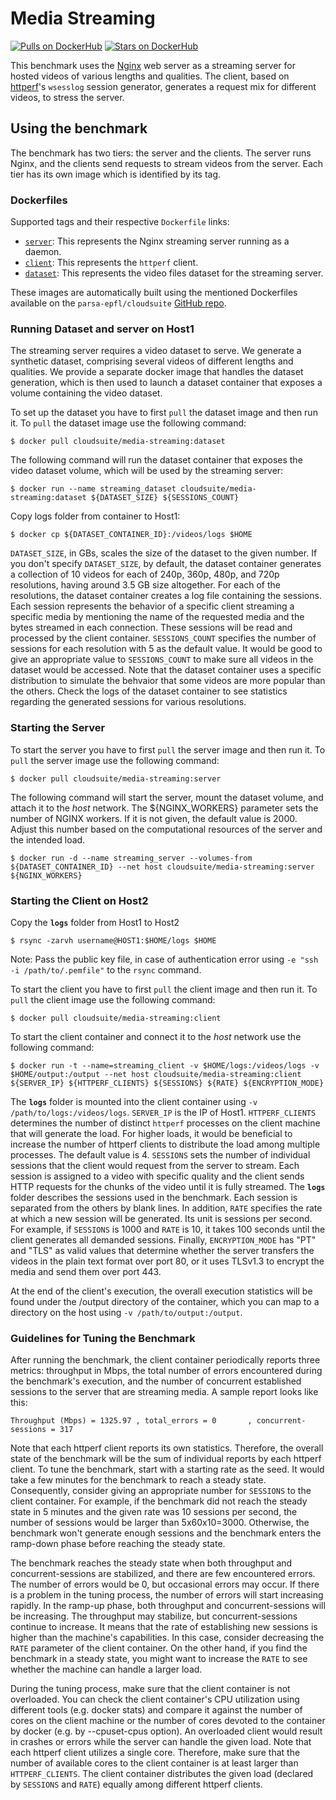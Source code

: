 # Media Streaming

[![Pulls on DockerHub][dhpulls]][dhrepo]
[![Stars on DockerHub][dhstars]][dhrepo]

This benchmark uses the [Nginx][nginx_repo] web server as a streaming server for hosted videos of various lengths and qualities. The client, based on [httperf][httperf_repo]'s `wsesslog` session generator, generates a request mix for different videos, to stress the server.

## Using the benchmark ##
The benchmark has two tiers: the server and the clients. The server runs Nginx, and the clients send requests to stream videos from the server. Each tier has its own image which is identified by its tag.

### Dockerfiles ###

Supported tags and their respective `Dockerfile` links:

 - [`server`][serverdocker]: This represents the Nginx streaming server running as a daemon.
 - [`client`][clientdocker]: This represents the `httperf` client.
 - [`dataset`][datasetdocker]: This represents the video files dataset for the streaming server.

These images are automatically built using the mentioned Dockerfiles available on the `parsa-epfl/cloudsuite` [GitHub repo][repo].

### Running Dataset and server on Host1

The streaming server requires a video dataset to serve. We generate a synthetic dataset, comprising several videos of different lengths and qualities. We provide a separate docker image that handles the dataset generation, which is then used to launch a dataset container that exposes a volume containing the video dataset.

To set up the dataset you have to first `pull` the dataset image and then run it. To `pull` the dataset image use the following command:

    $ docker pull cloudsuite/media-streaming:dataset

The following command will run the dataset container that exposes the video dataset volume, which will be used by the streaming server:

    $ docker run --name streaming_dataset cloudsuite/media-streaming:dataset ${DATASET_SIZE} ${SESSIONS_COUNT}

Copy logs folder from container to Host1:

    $ docker cp ${DATASET_CONTAINER_ID}:/videos/logs $HOME
    
`DATASET_SIZE`, in GBs, scales the size of the dataset to the given number. If you don't specify `DATASET_SIZE`, by default, the dataset container generates a collection of 10 videos for each of 240p, 360p, 480p, and 720p resolutions, having around 3.5 GB size altogether. For each of the resolutions, the dataset container creates a log file containing the sessions. Each session represents the behavior of a specific client streaming a specific media by mentioning the name of the requested media and the bytes streamed in each connection. These sessions will be read and processed by the client container. `SESSIONS_COUNT` specifies the number of sessions for each resolution with 5 as the default value. It would be good to give an appropriate value to `SESSIONS_COUNT` to make sure all videos in the dataset would be accessed. Note that the dataset container uses a specific distribution to simulate the behvaior that some videos are more popular than the others. Check the logs of the dataset container to see statistics regarding the generated sessions for various resolutions.

### Starting the Server ####
To start the server you have to first `pull` the server image and then run it. To `pull` the server image use the following command:

    $ docker pull cloudsuite/media-streaming:server

The following command will start the server, mount the dataset volume, and attach it to the *host* network. The ${NGINX_WORKERS} parameter sets the number of NGINX workers. If it is not given, the default value is 2000. Adjust this number based on the computational resources of the server and the intended load.  

    $ docker run -d --name streaming_server --volumes-from ${DATASET_CONTAINER_ID} --net host cloudsuite/media-streaming:server ${NGINX_WORKERS}


### Starting the Client on Host2 ###

Copy the **`logs`** folder from Host1 to Host2

    $ rsync -zarvh username@HOST1:$HOME/logs $HOME

Note: Pass the public key file, in case of authentication error using `-e "ssh -i /path/to/.pemfile"` to the `rsync` command.


To start the client you have to first `pull` the client image and then run it. To `pull` the client image use the following command:

    $ docker pull cloudsuite/media-streaming:client

To start the client container and connect it to the *host* network use the following command:

    $ docker run -t --name=streaming_client -v $HOME/logs:/videos/logs -v $HOME/output:/output --net host cloudsuite/media-streaming:client ${SERVER_IP} ${HTTPERF_CLIENTS} ${SESSIONS} ${RATE} ${ENCRYPTION_MODE}

The **`logs`** folder is mounted into the client container using `-v /path/to/logs:/videos/logs`. `SERVER_IP` is the IP of Host1. `HTTPERF_CLIENTS` determines the number of distinct `httperf` processes on the client machine that will generate the load. For higher loads, it would be beneficial to increase the number of httperf clients to distribute the load among multiple processes. The default value is 4. `SESSIONS` sets the number of individual sessions that the client would request from the server to stream. Each session is assigned to a video with specific quality and the client sends HTTP requests for the chunks of the video until it is fully streamed. The **`logs`** folder describes the sessions used in the benchmark. Each session is separated from the others by blank lines. In addition, `RATE` specifies the rate at which a new session will be generated. Its unit is sessions per second. For example, if `SESSIONS` is 1000 and `RATE` is 10, it takes 100 seconds until the client generates all demanded sessions. Finally, `ENCRYPTION_MODE` has "PT" and "TLS" as valid values that determine whether the server transfers the videos in the plain text format over port 80, or it uses TLSv1.3 to encrypt the media and send them over port 443. 

At the end of the client's execution, the overall execution statistics will be found under the /output directory of the container, which you can map to a directory on the host using `-v /path/to/output:/output`. 

### Guidelines for Tuning the Benchmark
After running the benchmark, the client container periodically reports three metrics: throughput in Mbps, the total number of errors encountered during the benchmark's execution, and the number of concurrent established sessions to the server that are streaming media. A sample report looks like this:
```
Throughput (Mbps) = 1325.97 , total_errors = 0       , concurrent-sessions = 317
```
Note that each httperf client reports its own statistics. Therefore, the overall state of the benchmark will be the sum of individual reports by each httperf client. To tune the benchmark, start with a starting rate as the seed. It would take a few minutes for the benchmark to reach a steady state. Consequently, consider giving an appropriate number for `SESSIONS` to the client container. For example, if the benchmark did not reach the steady state in 5 minutes and the given rate was 10 sessions per second, the number of sessions would be larger than 5x60x10=3000. Otherwise, the benchmark won't generate enough sessions and the benchmark enters the ramp-down phase before reaching the steady state.

The benchmark reaches the steady state when both throughput and concurrent-sessions are stabilized, and there are few encountered errors. The number of errors would be 0, but occasional errors may occur. If there is a problem in the tuning process, the number of errors will start increasing rapidly. In the ramp-up phase, both throughput and concurrent-sessions will be increasing. The throughput may stabilize, but concurrent-sessions continue to increase. It means that the rate of establishing new sessions is higher than the machine's capabilities. In this case, consider decreasing the `RATE` parameter of the client container. On the other hand, if you find the benchmark in a steady state, you might want to increase the `RATE` to see whether the machine can handle a larger load.

During the tuning process, make sure that the client container is not overloaded. You can check the client container's CPU utilization using different tools (e.g. docker stats) and compare it against the number of cores on the client machine or the number of cores devoted to the container by docker (e.g. by --cpuset-cpus option). An overloaded client would result in crashes or errors while the server can handle the given load. Note that each httperf client utilizes a single core. Therefore, make sure that the number of available cores to the client container is at least larger than `HTTPERF_CLIENTS`. The client container distributes the given load (declared by `SESSIONS` and `RATE`) equally among different httperf clients.

  [datasetdocker]: https://github.com/parsa-epfl/cloudsuite/blob/main/benchmarks/media-streaming/dataset/Dockerfile "Dataset Dockerfile"  

  [serverdocker]: https://github.com/parsa-epfl/cloudsuite/blob/main/benchmarks/media-streaming/server/Dockerfile "Server Dockerfile"

  [clientdocker]: https://github.com/parsa-epfl/cloudsuite/blob/main/benchmarks/media-streaming/client/Dockerfile "Client Dockerfile"

  [repo]: https://github.com/parsa-epfl/cloudsuite/tree/main/benchmarks/media-streaming "GitHub Repo"
  [dhrepo]: https://hub.docker.com/r/cloudsuite/media-streaming/ "DockerHub Page"
  [dhpulls]: https://img.shields.io/docker/pulls/cloudsuite/media-streaming.svg "Go to DockerHub Page"
  [dhstars]: https://img.shields.io/docker/stars/cloudsuite/media-streaming.svg "Go to DockerHub Page"
  [nginx_repo]: https://github.com/nginx/nginx "Nginx repo"
  [httperf_repo]: https://github.com/httperf/httperf "httperf repo"
